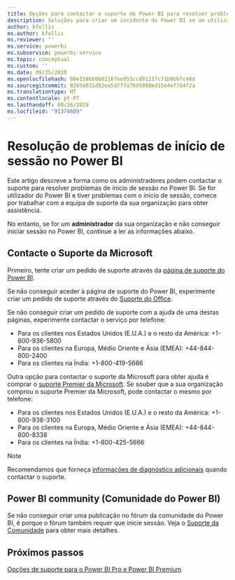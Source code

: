 ```yaml
---
title: Opções para contactar o suporte do Power BI para resolver problemas de início de sessão
description: Soluções para criar um incidente do Power BI se um utilizador não conseguir iniciar sessão
author: kfollis
ms.author: kfollis
ms.reviewer: ''
ms.service: powerbi
ms.subservice: powerbi-service
ms.topic: conceptual
ms.custom: ''
ms.date: 09/25/2020
ms.openlocfilehash: 00e1586b0b02167ee953ccd91237c71b0bb7c40d
ms.sourcegitcommit: 02b5d031d92ea5d7ffa70d5098ed15e4ef764f2a
ms.translationtype: HT
ms.contentlocale: pt-PT
ms.lasthandoff: 09/26/2020
ms.locfileid: "91374689"
---
```

# <a name="troubleshooting-sign-in-issues-for-power-bi"></a>Resolução de problemas de início de sessão no Power BI

Este artigo descreve a forma como os administradores podem contactar o suporte para resolver problemas de início de sessão no Power BI. Se for utilizador do Power BI e tiver problemas com o início de sessão, comece por trabalhar com a equipa de suporte da sua organização para obter assistência.

No entanto, se for um **administrador** da sua organização e não conseguir iniciar sessão no Power BI, continue a ler as informações abaixo.

## <a name="contact-microsoft-support"></a>Contacte o Suporte da Microsoft

Primeiro, tente criar um pedido de suporte através da [página de suporte do Power BI](https://powerbi.microsoft.com/support/).

Se não conseguir aceder à página de suporte do Power BI, experimente criar um pedido de suporte através do [Suporte do Office](https://support.office.com/home/contact).

Se não conseguir criar um pedido de suporte com a ajuda de uma destas páginas, experimente contactar o serviço por telefone:

* Para os clientes nos Estados Unidos (E.U.A.) e o resto da América: +1-800-936-5800
* Para os clientes na Europa, Médio Oriente e Ásia (EMEA): +44-844-800-2400
* Para os clientes na Índia: +1-800-419-5666

Outra opção para contactar o suporte da Microsoft para obter ajuda é comprar o [suporte Premier da Microsoft](https://support.microsoft.com/premier). Se souber que a sua organização comprou o suporte Premier da Microsoft, pode contactar o mesmo por telefone:

* Para os clientes nos Estados Unidos (E.U.A.) e o resto da América: +1-800-936-3100
* Para os clientes na Europa, Médio Oriente e Ásia (EMEA): +44-844-800-8338
* Para os clientes na Índia: +1-800-425-5666

> [!Note]
> Recomendamos que forneça [informações de diagnóstico adicionais](service-admin-capturing-additional-diagnostic-information-for-power-bi.md) quando contactar o suporte.

## <a name="power-bi-community"></a>Power BI community (Comunidade do Power BI)

Se não conseguir criar uma publicação no fórum da comunidade do Power BI, é porque o fórum também requer que inicie sessão. Veja o [Suporte da Comunidade](https://community.powerbi.com/t5/Community-Support/ct-p/PBI_CommunitySupport) para obter mais detalhes.

## <a name="next-steps"></a>Próximos passos

[Opções de suporte para o Power BI Pro e Power BI Premium](service-support-options.md)
